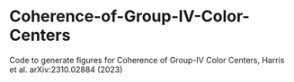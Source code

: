 # Coherence-of-Group-IV-Color-Centers
Code to generate figures for Coherence of Group-IV Color Centers, Harris et al. arXiv:2310.02884 (2023)
